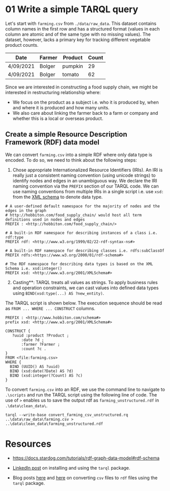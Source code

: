 # 01 Write a simple TARQL query  

Let's start with `farming.csv` from `./data/raw_data`. This dataset contains column names in the first row and has a structured format (values in each column are atomic and of the same type with no missing values). The dataset, however, lacks a primary key for tracking different vegetable product counts.          

| Date | Farmer | Product | Count | 
| -----|--------|---------|-------|
| 4/09/2021 | Bolger | pumpkin | 29 | 
| 4/09/2021	| Bolger | tomato | 62 | 

Since we are interested in constructing a food supply chain, we might be interested in restructuring relationship where:  
+ We focus on the product as a subject i.e. who it is produced by, when and where it is produced and how many units.
+ We also care about linking the farmer back to a farm or company and whether this is a local or overseas product.    

## Create a simple Resource Description Framework (RDF) data model  

We can convert `farming.csv` into a simple RDF where only data type is encoded. To do so, we need to think about the following steps:  

1. Chose appropriate Internationalized Resource Identifiers (IRIs). An IRI is really just a consistent naming convention (using unicode strings) to identify nodes and edges in an unambiguous way. We declare the IRI naming convention via the `PREFIX` section of our TARQL code. We can use naming conventions from multiple IRIs in a single script i.e. use `xsd:` from the [XML schema](https://www.w3.org/TR/rdf11-concepts/#xsd-datatypes) to denote data type.    

  ```
  # A user-defined default namespace for the majority of nodes and the edges in the graph
  # http://hobbiton.com/food_supply_chain/ would host all term definitions used in nodes and edges
  PREFIX : <http://hobbiton.com/food_supply_chain/> 

  # A built-in RDF namespace for describing instances of a class i.e. rdf:type 
  PREFIX rdf: <http://www.w3.org/1999/02/22-rdf-syntax-ns#>

  # A built-in RDF namespace for describing classes i.e. rdfs:subClassOf 
  PREFIX rdfs:<https://www.w3.org/2000/01/rdf-schema#>

  # The RDF namespace for describing data types is based on the XML Schema i.e. xsd:integer() 
  PREFIX xsd: <http://www.w3.org/2001/XMLSchema#>
  ```
2. Casting**: TARQL treats all values as strings. To apply business rules and operation constraints, we can cast values into defined data types using `BIND(xsd:type(...) AS ?new_entity)`.   

The TARQL script is shown below. The execution sequence should be read as `FROM ... WHERE ... CONSTRUCT` columns.   

```
PREFIX : <http://www.hobbiton.com/schema#>
prefix xsd: <http://www.w3.org/2001/XMLSchema#>

CONSTRUCT { 
   ?uuid :product ?Product ;
       :date ?d ;
       :farmer ?Farmer ;
       :count ?c . 
}
FROM <file:farming.csv>
WHERE { 
  BIND (UUID() AS ?uuid) 
  BIND (xsd:date(?Date) AS ?d)
  BIND (xsd:integer(?Count) AS ?c)
}
```

To convert `farming.csv` into an RDF, we use the command line to navigate to `.\scripts` and run the TARQL script using the following line of code. The use of `>` enables us to save the output rdf as `farming_unstructured.rdf` in `.\data\clean_data\`.  

```
tarql --write-base convert_farming_csv_unstructured.rq ..\data\raw_data\farming.csv > ..\data\clean_data\farming_unstructured.rdf
```





# Resources 

+ https://docs.stardog.com/tutorials/rdf-graph-data-model#rdf-schema

+ [LinkedIn post](https://www.linkedin.com/pulse/using-tarql-convert-excel-spreadsheets-rdf-kurt-cagle/) on installing and using the `tarql` package.    
+ Blog posts [here](https://www.bobdc.com/blog/tarql/) and [here](https://www.semanticarts.com/how-to-sparql-with-tarql/) on converting `csv` files to `rdf` files using the `tarql` package.  